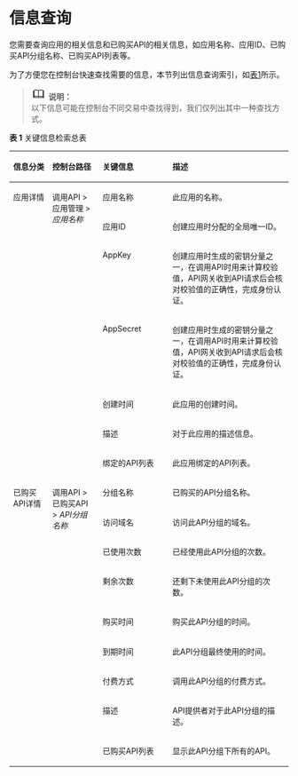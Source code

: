 # 信息查询<a name="ZH-CN_TOPIC_0088746930"></a>

您需要查询应用的相关信息和已购买API的相关信息，如应用名称、应用ID、已购买API分组名称、已购买API列表等。

为了方便您在控制台快速查找需要的信息，本节列出信息查询索引，如[表1](#table115121568110)所示。

>![](public_sys-resources/icon-note.gif) **说明：**   
>以下信息可能在控制台不同交易中查找得到，我们仅列出其中一种查找方式。  

**表 1**  关键信息检索总表

<a name="table115121568110"></a>
<table><thead align="left"><tr id="row9513361114"><th class="cellrowborder" valign="top" width="14.000000000000002%" id="mcps1.2.5.1.1"><p id="p6513561217"><a name="p6513561217"></a><a name="p6513561217"></a>信息分类</p>
</th>
<th class="cellrowborder" valign="top" width="18%" id="mcps1.2.5.1.2"><p id="p6513161510"><a name="p6513161510"></a><a name="p6513161510"></a>控制台路径</p>
</th>
<th class="cellrowborder" valign="top" width="25%" id="mcps1.2.5.1.3"><p id="p19513563118"><a name="p19513563118"></a><a name="p19513563118"></a>关键信息</p>
</th>
<th class="cellrowborder" valign="top" width="43%" id="mcps1.2.5.1.4"><p id="p105139617112"><a name="p105139617112"></a><a name="p105139617112"></a>描述</p>
</th>
</tr>
</thead>
<tbody><tr id="row1329134419619"><td class="cellrowborder" rowspan="7" valign="top" width="14.000000000000002%" headers="mcps1.2.5.1.1 "><p id="p7329444469"><a name="p7329444469"></a><a name="p7329444469"></a>应用详情</p>
<p id="p188071333133013"><a name="p188071333133013"></a><a name="p188071333133013"></a></p>
<p id="p3975733163016"><a name="p3975733163016"></a><a name="p3975733163016"></a></p>
</td>
<td class="cellrowborder" rowspan="7" valign="top" width="18%" headers="mcps1.2.5.1.2 "><p id="p2032974417617"><a name="p2032974417617"></a><a name="p2032974417617"></a>调用API &gt; 应用管理 &gt; <em id="i3833132811251"><a name="i3833132811251"></a><a name="i3833132811251"></a>应用名称</em></p>
<p id="p880719337302"><a name="p880719337302"></a><a name="p880719337302"></a></p>
<p id="p11975143373017"><a name="p11975143373017"></a><a name="p11975143373017"></a></p>
</td>
<td class="cellrowborder" valign="top" width="25%" headers="mcps1.2.5.1.3 "><p id="p932918441564"><a name="p932918441564"></a><a name="p932918441564"></a>应用名称</p>
</td>
<td class="cellrowborder" valign="top" width="43%" headers="mcps1.2.5.1.4 "><p id="p2033016442063"><a name="p2033016442063"></a><a name="p2033016442063"></a>此应用的名称。</p>
</td>
</tr>
<tr id="row3440633193013"><td class="cellrowborder" valign="top" headers="mcps1.2.5.1.1 "><p id="p18440153343020"><a name="p18440153343020"></a><a name="p18440153343020"></a>应用ID</p>
</td>
<td class="cellrowborder" valign="top" headers="mcps1.2.5.1.2 "><p id="p5440333153016"><a name="p5440333153016"></a><a name="p5440333153016"></a>创建应用时分配的全局唯一ID。</p>
</td>
</tr>
<tr id="row1262163320304"><td class="cellrowborder" valign="top" headers="mcps1.2.5.1.1 "><p id="p66225337301"><a name="p66225337301"></a><a name="p66225337301"></a>AppKey</p>
</td>
<td class="cellrowborder" valign="top" headers="mcps1.2.5.1.2 "><p id="p66221033173014"><a name="p66221033173014"></a><a name="p66221033173014"></a>创建应用时生成的密钥分量之一，在调用API时用来计算校验值，API网关收到API请求后会核对校验值的正确性，完成身份认证。</p>
</td>
</tr>
<tr id="row19807533153010"><td class="cellrowborder" valign="top" headers="mcps1.2.5.1.1 "><p id="p680783319302"><a name="p680783319302"></a><a name="p680783319302"></a>AppSecret</p>
</td>
<td class="cellrowborder" valign="top" headers="mcps1.2.5.1.2 "><p id="p68075336308"><a name="p68075336308"></a><a name="p68075336308"></a>创建应用时生成的密钥分量之一，在调用API时用来计算校验值，API网关收到API请求后会核对校验值的正确性，完成身份认证。</p>
</td>
</tr>
<tr id="row9549153924419"><td class="cellrowborder" valign="top" headers="mcps1.2.5.1.1 "><p id="p115491939124416"><a name="p115491939124416"></a><a name="p115491939124416"></a>创建时间</p>
</td>
<td class="cellrowborder" valign="top" headers="mcps1.2.5.1.2 "><p id="p185499397442"><a name="p185499397442"></a><a name="p185499397442"></a>此应用的创建时间。</p>
</td>
</tr>
<tr id="row13565104314420"><td class="cellrowborder" valign="top" headers="mcps1.2.5.1.1 "><p id="p13565124304419"><a name="p13565124304419"></a><a name="p13565124304419"></a>描述</p>
</td>
<td class="cellrowborder" valign="top" headers="mcps1.2.5.1.2 "><p id="p1356594374412"><a name="p1356594374412"></a><a name="p1356594374412"></a>对于此应用的描述信息。</p>
</td>
</tr>
<tr id="row4975193363018"><td class="cellrowborder" valign="top" headers="mcps1.2.5.1.1 "><p id="p3975833183017"><a name="p3975833183017"></a><a name="p3975833183017"></a>绑定的API列表</p>
</td>
<td class="cellrowborder" valign="top" headers="mcps1.2.5.1.2 "><p id="p1975193393016"><a name="p1975193393016"></a><a name="p1975193393016"></a>此应用绑定的API列表。</p>
</td>
</tr>
<tr id="row1615613255307"><td class="cellrowborder" rowspan="9" valign="top" width="14.000000000000002%" headers="mcps1.2.5.1.1 "><p id="p11561825203014"><a name="p11561825203014"></a><a name="p11561825203014"></a>已购买API详情</p>
<p id="p76211213347"><a name="p76211213347"></a><a name="p76211213347"></a></p>
<p id="p650942463415"><a name="p650942463415"></a><a name="p650942463415"></a></p>
<p id="p92841279349"><a name="p92841279349"></a><a name="p92841279349"></a></p>
<p id="p3858112920343"><a name="p3858112920343"></a><a name="p3858112920343"></a></p>
<p id="p1223639103510"><a name="p1223639103510"></a><a name="p1223639103510"></a></p>
<p id="p3852154293510"><a name="p3852154293510"></a><a name="p3852154293510"></a></p>
<p id="p1393555943511"><a name="p1393555943511"></a><a name="p1393555943511"></a></p>
<p id="p4182111153612"><a name="p4182111153612"></a><a name="p4182111153612"></a></p>
</td>
<td class="cellrowborder" rowspan="9" valign="top" width="18%" headers="mcps1.2.5.1.2 "><p id="p91561925103011"><a name="p91561925103011"></a><a name="p91561925103011"></a>调用API &gt; 已购买API &gt; <em id="i19741240339"><a name="i19741240339"></a><a name="i19741240339"></a>API分组名称</em></p>
<p id="p1162132143417"><a name="p1162132143417"></a><a name="p1162132143417"></a></p>
<p id="p650992418342"><a name="p650992418342"></a><a name="p650992418342"></a></p>
<p id="p928418278347"><a name="p928418278347"></a><a name="p928418278347"></a></p>
<p id="p1585842917340"><a name="p1585842917340"></a><a name="p1585842917340"></a></p>
<p id="p162231339153516"><a name="p162231339153516"></a><a name="p162231339153516"></a></p>
<p id="p7852164263515"><a name="p7852164263515"></a><a name="p7852164263515"></a></p>
<p id="p793565910355"><a name="p793565910355"></a><a name="p793565910355"></a></p>
<p id="p1318281114361"><a name="p1318281114361"></a><a name="p1318281114361"></a></p>
</td>
<td class="cellrowborder" valign="top" width="25%" headers="mcps1.2.5.1.3 "><p id="p10156152515308"><a name="p10156152515308"></a><a name="p10156152515308"></a>分组名称</p>
</td>
<td class="cellrowborder" valign="top" width="43%" headers="mcps1.2.5.1.4 "><p id="p4156102533017"><a name="p4156102533017"></a><a name="p4156102533017"></a>已购买的API分组名称。</p>
</td>
</tr>
<tr id="row1562118215341"><td class="cellrowborder" valign="top" headers="mcps1.2.5.1.1 "><p id="p5622162111342"><a name="p5622162111342"></a><a name="p5622162111342"></a>访问域名</p>
</td>
<td class="cellrowborder" valign="top" headers="mcps1.2.5.1.2 "><p id="p11622521133416"><a name="p11622521133416"></a><a name="p11622521133416"></a>访问此API分组的域名。</p>
</td>
</tr>
<tr id="row95091824143410"><td class="cellrowborder" valign="top" headers="mcps1.2.5.1.1 "><p id="p250920246345"><a name="p250920246345"></a><a name="p250920246345"></a>已使用次数</p>
</td>
<td class="cellrowborder" valign="top" headers="mcps1.2.5.1.2 "><p id="p9509182418347"><a name="p9509182418347"></a><a name="p9509182418347"></a>已经使用此API分组的次数。</p>
</td>
</tr>
<tr id="row10284627173416"><td class="cellrowborder" valign="top" headers="mcps1.2.5.1.1 "><p id="p1128419275343"><a name="p1128419275343"></a><a name="p1128419275343"></a>剩余次数</p>
</td>
<td class="cellrowborder" valign="top" headers="mcps1.2.5.1.2 "><p id="p1928472753413"><a name="p1928472753413"></a><a name="p1928472753413"></a>还剩下未使用此API分组的次数。</p>
</td>
</tr>
<tr id="row198588298348"><td class="cellrowborder" valign="top" headers="mcps1.2.5.1.1 "><p id="p1858202963411"><a name="p1858202963411"></a><a name="p1858202963411"></a>购买时间</p>
</td>
<td class="cellrowborder" valign="top" headers="mcps1.2.5.1.2 "><p id="p178581329113416"><a name="p178581329113416"></a><a name="p178581329113416"></a>购买此API分组的时间。</p>
</td>
</tr>
<tr id="row1722153912352"><td class="cellrowborder" valign="top" headers="mcps1.2.5.1.1 "><p id="p2223193915351"><a name="p2223193915351"></a><a name="p2223193915351"></a>到期时间</p>
</td>
<td class="cellrowborder" valign="top" headers="mcps1.2.5.1.2 "><p id="p622343953517"><a name="p622343953517"></a><a name="p622343953517"></a>此API分组最终使用的时间。</p>
</td>
</tr>
<tr id="row985154233517"><td class="cellrowborder" valign="top" headers="mcps1.2.5.1.1 "><p id="p1585210427355"><a name="p1585210427355"></a><a name="p1585210427355"></a>付费方式</p>
</td>
<td class="cellrowborder" valign="top" headers="mcps1.2.5.1.2 "><p id="p785204214359"><a name="p785204214359"></a><a name="p785204214359"></a>调用此API分组的付费方式。</p>
</td>
</tr>
<tr id="row393515993513"><td class="cellrowborder" valign="top" headers="mcps1.2.5.1.1 "><p id="p593511598358"><a name="p593511598358"></a><a name="p593511598358"></a>描述</p>
</td>
<td class="cellrowborder" valign="top" headers="mcps1.2.5.1.2 "><p id="p8935135912357"><a name="p8935135912357"></a><a name="p8935135912357"></a>API提供者对于此API分组的描述。</p>
</td>
</tr>
<tr id="row618251115364"><td class="cellrowborder" valign="top" headers="mcps1.2.5.1.1 "><p id="p61821114369"><a name="p61821114369"></a><a name="p61821114369"></a>已购买API列表</p>
</td>
<td class="cellrowborder" valign="top" headers="mcps1.2.5.1.2 "><p id="p101826114368"><a name="p101826114368"></a><a name="p101826114368"></a>显示此API分组下所有的API。</p>
</td>
</tr>
</tbody>
</table>

